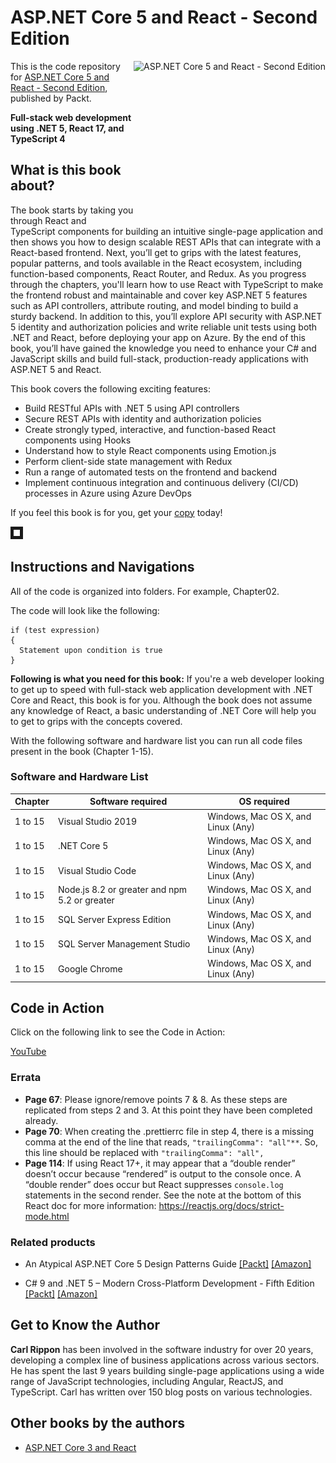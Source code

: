 # ASP.NET Core 5 and React - Second Edition

<a href="https://www.packtpub.com/in/web-development/asp-net-core-5-and-react-second-edition"><img src="https://www.packtpub.com/media/catalog/product/cache/4cdce5a811acc0d2926d7f857dceb83b/9/7/9781800206168-original_137.jpeg" alt="ASP.NET Core 5 and React - Second Edition" height="256px" align="right"></a>

This is the code repository for [ASP.NET Core 5 and React - Second Edition](https://www.packtpub.com/in/web-development/asp-net-core-5-and-react-second-edition), published by Packt.

**Full-stack web development using .NET 5, React 17, and TypeScript 4**

## What is this book about?
The book starts by taking you through React and TypeScript components for building an intuitive single-page application and then shows you how to design scalable REST APIs that can integrate with a React-based frontend. Next, you’ll get to grips with the latest features, popular patterns, and tools available in the React ecosystem, including function-based components, React Router, and Redux. As you progress through the chapters, you'll learn how to use React with TypeScript to make the frontend robust and maintainable and cover key ASP.NET 5 features such as API controllers, attribute routing, and model binding to build a sturdy backend. In addition to this, you’ll explore API security with ASP.NET 5 identity and authorization policies and write reliable unit tests using both .NET and React, before deploying your app on Azure.
By the end of this book, you’ll have gained the knowledge you need to enhance your C# and JavaScript skills and build full-stack, production-ready applications with ASP.NET 5 and React.

This book covers the following exciting features: 
* Build RESTful APIs with .NET 5 using API controllers
* Secure REST APIs with identity and authorization policies
* Create strongly typed, interactive, and function-based React components using Hooks
* Understand how to style React components using Emotion.js
* Perform client-side state management with Redux
* Run a range of automated tests on the frontend and backend
* Implement continuous integration and continuous delivery (CI/CD) processes in Azure using Azure DevOps

If you feel this book is for you, get your [copy](https://www.amazon.com/dp/180020616X) today!

<a href="https://www.packtpub.com/?utm_source=github&utm_medium=banner&utm_campaign=GitHubBanner"><img src="https://raw.githubusercontent.com/PacktPublishing/GitHub/master/GitHub.png" alt="https://www.packtpub.com/" border="5" /></a>

## Instructions and Navigations
All of the code is organized into folders. For example, Chapter02.

The code will look like the following:
```
if (test expression)
{
  Statement upon condition is true
}
```

**Following is what you need for this book:**
If you're a web developer looking to get up to speed with full-stack web application development with .NET Core and React, this book is for you. Although the book does not assume any knowledge of React, a basic understanding of .NET Core will help you to get to grips with the concepts covered.

With the following software and hardware list you can run all code files present in the book (Chapter 1-15).

### Software and Hardware List

| Chapter  | Software required                   | OS required                        |
| -------- | ------------------------------------| -----------------------------------|
| 1 to 15      | Visual Studio 2019                  | Windows, Mac OS X, and Linux (Any) |
| 1 to 15       | .NET Core 5           | Windows, Mac OS X, and Linux (Any) |
| 1 to 15      | Visual Studio Code           | Windows, Mac OS X, and Linux (Any) |
| 1 to 15      | Node.js 8.2 or greater and npm 5.2 or greater           | Windows, Mac OS X, and Linux (Any) |
| 1 to 15    | SQL Server Express Edition          | Windows, Mac OS X, and Linux (Any) |
| 1 to 15     | SQL Server Management Studio           | Windows, Mac OS X, and Linux (Any) |
| 1 to 15     | Google Chrome           | Windows, Mac OS X, and Linux (Any) |


## Code in Action

Click on the following link to see the Code in Action:

[YouTube](http://bit.ly/3mB8KuU)

### Errata
* **Page 67**: Please ignore/remove points 7 & 8. As these steps are replicated from steps 2 and 3. At this point they have been completed already.
* **Page 70**: When creating the .prettierrc file in step 4, there is a missing comma at the end of the line that reads, ```"trailingComma": "all"**```. So, this line should be replaced with  ```"trailingComma": "all",```
*  **Page 114**: If using React 17+, it may appear that a “double render” doesn’t occur because “rendered” is output to the console once. A “double render” does occur but React suppresses `console.log` statements in the second render. See the note at the bottom of this React doc for more information: https://reactjs.org/docs/strict-mode.html

### Related products <Other books you may enjoy>
* An Atypical ASP.NET Core 5 Design Patterns Guide [[Packt]](https://www.packtpub.com/web-development/asp-net-core-5-design-patterns) [[Amazon]](https://www.amazon.com/dp/1789346096)

* C# 9 and .NET 5 – Modern Cross-Platform Development - Fifth Edition [[Packt]](https://www.packtpub.com/product/c-9-and-net-5-modern-cross-platform-development-fifth-edition/9781800568105) [[Amazon]](https://www.amazon.com/dp/180056810X)

## Get to Know the Author
**Carl Rippon**
has been involved in the software industry for over 20 years, developing a complex line of business applications across various sectors. He has spent the last 9 years building single-page applications using a wide range of JavaScript technologies, including Angular, ReactJS, and TypeScript. Carl has written over 150 blog posts on various technologies.


## Other books by the authors
* [ASP.NET Core 3 and React](https://www.packtpub.com/product/asp-net-core-3-and-react/9781789950229)
